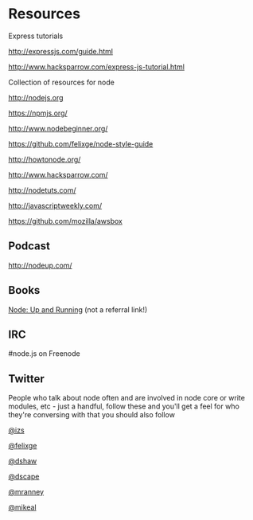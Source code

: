 Resources
===

Express tutorials

<http://expressjs.com/guide.html>

<http://www.hacksparrow.com/express-js-tutorial.html>

Collection of resources for node

<http://nodejs.org>

<https://npmjs.org/>

<http://www.nodebeginner.org/>

<https://github.com/felixge/node-style-guide>

<http://howtonode.org/>

<http://www.hacksparrow.com/>

<http://nodetuts.com/>

<http://javascriptweekly.com/>

<https://github.com/mozilla/awsbox>

Podcast
---
<http://nodeup.com/>

Books
---
[Node: Up and Running](http://amzn.com/B007XF8PJS) (not a referral link!)

IRC
---
\#node.js on Freenode

Twitter
---

People who talk about node often and are involved in node core or write
modules, etc - just a handful, follow these and you'll get a feel for who
they're conversing with that you should also follow

[@izs](https://twitter.com/izs)

[@felixge](https://twitter.com/felixge)

[@dshaw](https://twitter.com/dshaw)

[@dscape](https://twitter.com/dscape)

[@mranney](https://twitter.com/mranney)

[@mikeal](https://twitter.com/mikeal)

